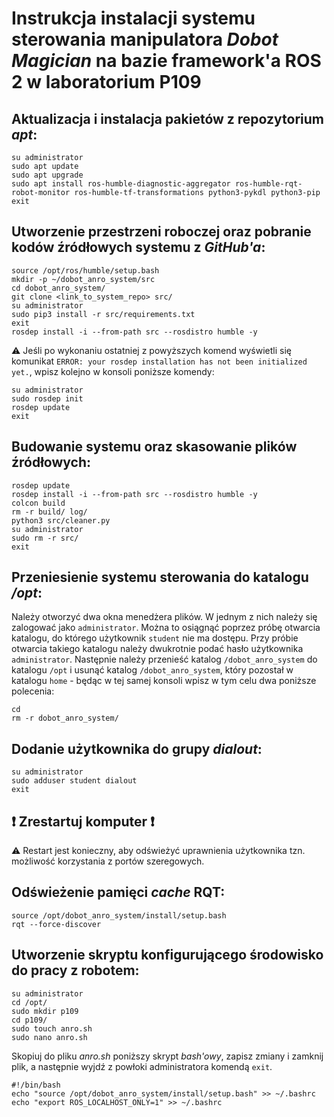 # Instrukcja instalacji systemu sterowania manipulatora _Dobot Magician_ na bazie framework'a ROS 2 w laboratorium P109 

## Aktualizacja i instalacja pakietów z repozytorium _apt_: 
```
su administrator
sudo apt update
sudo apt upgrade
sudo apt install ros-humble-diagnostic-aggregator ros-humble-rqt-robot-monitor ros-humble-tf-transformations python3-pykdl python3-pip
exit
```
## Utworzenie przestrzeni roboczej oraz pobranie kodów źródłowych systemu z _GitHub'a_: 
```
source /opt/ros/humble/setup.bash
mkdir -p ~/dobot_anro_system/src
cd dobot_anro_system/
git clone <link_to_system_repo> src/
su administrator
sudo pip3 install -r src/requirements.txt
exit
rosdep install -i --from-path src --rosdistro humble -y
```
:warning: Jeśli po wykonaniu ostatniej z powyższych komend wyświetli się komunikat `ERROR: your rosdep installation has not been initialized yet.`, wpisz kolejno w konsoli poniższe komendy: 
```
su administrator
sudo rosdep init
rosdep update
exit
```

## Budowanie systemu oraz skasowanie plików źródłowych: 
```
rosdep update
rosdep install -i --from-path src --rosdistro humble -y
colcon build
rm -r build/ log/ 
python3 src/cleaner.py
su administrator
sudo rm -r src/
exit
```
## Przeniesienie systemu sterowania do katalogu _/opt_:
Należy otworzyć dwa okna menedżera plików. W jednym z nich należy się zalogować jako `administrator`. Można to osiągnąć poprzez próbę otwarcia katalogu, do którego użytkownik `student` nie ma dostępu. Przy próbie otwarcia takiego katalogu należy dwukrotnie podać hasło użytkownika `administrator`. Następnie należy przenieść katalog `/dobot_anro_system` do katalogu `/opt` i usunąć katalog `/dobot_anro_system`, który pozostał w katalogu `home` - będąc w tej samej konsoli wpisz w tym celu dwa poniższe polecenia: 
```
cd
rm -r dobot_anro_system/
```
## Dodanie użytkownika do grupy _dialout_: 
```
su administrator
sudo adduser student dialout 
exit
```
## :exclamation: Zrestartuj komputer :exclamation:
:warning: Restart jest konieczny, aby odświeżyć uprawnienia użytkownika tzn. możliwość korzystania z portów szeregowych. 

## Odświeżenie pamięci _cache_ RQT: 
```
source /opt/dobot_anro_system/install/setup.bash
rqt --force-discover
```
## Utworzenie skryptu konfigurującego środowisko do pracy z robotem:
```
su administrator
cd /opt/
sudo mkdir p109
cd p109/
sudo touch anro.sh
sudo nano anro.sh
```
Skopiuj do pliku _anro.sh_ poniższy skrypt _bash'owy_, zapisz zmiany i zamknij plik, a następnie wyjdź z powłoki administratora komendą `exit`.
```
#!/bin/bash
echo "source /opt/dobot_anro_system/install/setup.bash" >> ~/.bashrc
echo "export ROS_LOCALHOST_ONLY=1" >> ~/.bashrc
```
